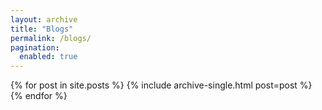```yaml
---
layout: archive       
title: "Blogs"
permalink: /blogs/
pagination:
  enabled: true 
---
```

<div class="posts-list grid grid-cols-1 gap-6">
  {% for post in site.posts %}
    {% include archive-single.html post=post %}
  {% endfor %}
</div>

